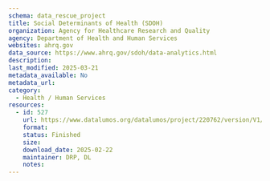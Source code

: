 ```yaml
---
schema: data_rescue_project 
title: Social Determinants of Health (SDOH)
organization: Agency for Healthcare Research and Quality
agency: Department of Health and Human Services
websites: ahrq.gov
data_source: https://www.ahrq.gov/sdoh/data-analytics.html
description: 
last_modified: 2025-03-21
metadata_available: No
metadata_url: 
category:
  - Health / Human Services
resources:
  - id: 527
    url: https://www.datalumos.org/datalumos/project/220762/version/V1/view
    format: 
    status: Finished
    size: 
    download_date: 2025-02-22
    maintainer: DRP, DL
    notes: 
---
```

